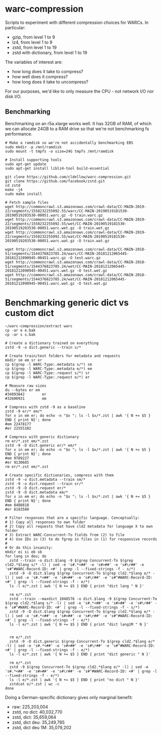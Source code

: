 # warc-compression
Scripts to experiment with different compression choices for WARCs. In particular:

- gzip, from level 1 to 9
- lz4, from level 1 to 9
- zstd, from level 1 to 19
- zstd with dictionary, from level 1 to 19

The variables of interest are:

- how long does it take to compress?
- how well does it compress?
- how long does it take to uncompress?

For our purposes, we'd like to only measure the CPU - not network I/O
nor disk I/O.

## Benchmarking

Benchmarking on an r5a.xlarge works well. It has 32GB of RAM, of which we can
allocate 24GB to a RAM drive so that we're not benchmarking fs performance.

```
# Make a ramdisk so we're not accidentally benchmarking EBS
sudo mkdir -p /mnt/ramdisk
sudo mount -t tmpfs -o size=24G tmpfs /mnt/ramdisk

# Install supporting tools
sudo apt-get update
sudo apt-get install liblz4-tool build-essential

git clone https://github.com/cldellow/warc-compression.git
git clone https://github.com/facebook/zstd.git
cd zstd
make -j4
sudo make install

# Fetch sample files
wget http://commoncrawl.s3.amazonaws.com/crawl-data/CC-MAIN-2019-22/segments/1558232255092.55/warc/CC-MAIN-20190519181530-20190519203530-00051.warc.gz -O train.warc.gz
wget http://commoncrawl.s3.amazonaws.com/crawl-data/CC-MAIN-2019-22/segments/1558232255092.55/wet/CC-MAIN-20190519181530-20190519203530-00051.warc.wet.gz -O train.wet.gz
wget http://commoncrawl.s3.amazonaws.com/crawl-data/CC-MAIN-2019-22/segments/1558232255092.55/wat/CC-MAIN-20190519181530-20190519203530-00051.warc.wat.gz -O train.wat.gz

wget http://commoncrawl.s3.amazonaws.com/crawl-data/CC-MAIN-2018-51/segments/1544376823785.24/warc/CC-MAIN-20181212065445-20181212090945-00451.warc.gz -O test.warc.gz
wget http://commoncrawl.s3.amazonaws.com/crawl-data/CC-MAIN-2018-51/segments/1544376823785.24/wet/CC-MAIN-20181212065445-20181212090945-00451.warc.wet.gz -O test.wet.gz
wget http://commoncrawl.s3.amazonaws.com/crawl-data/CC-MAIN-2018-51/segments/1544376823785.24/wat/CC-MAIN-20181212065445-20181212090945-00451.warc.wat.gz -O test.wat.gz
```

# Benchmarking generic dict vs custom dict
```
~/warc-compression/extract warc 
cp -ar e e.bak
cp -ar s s.bak

# Create a dictionary trained on everything
zstd -9 -o dict.generic --train s/*

# Create train/test folders for metadata and requests
mkdir sm em sr er
cp $(grep -l WARC-Type:.metadata s/*) sm
cp $(grep -l WARC-Type:.metadata e/*) em
cp $(grep -l WARC-Type:.request s/*) sr
cp $(grep -l WARC-Type:.request e/*) er

# Measure raw sizes
du --bytes er em
#34893842        er
#32600931        em

# Compress with zstd -9 as a baseline
zstd -9 er/* em/*
for x in em er; do echo -n "$x "; ls -l $x/*.zst | awk '{ N += $5 } END { print N}'; done
#em 22478177
#er 22555102

# Compress with generic dictionary
rm er/*.zst em/*.zst
zstd -9 -D dict.generic er/* em/*
for x in em er; do echo -n "$x "; ls -l $x/*.zst | awk '{ N += $5 } END { print N}'; done
#em 9789227
#er 9130685
rm er/*.zst em/*.zst

# Create specific dictionaries, compress with them
zstd -9 -o dict.metadata --train sm/*
zstd -9 -o dict.request --train sr/*
zstd -9 -D dict.request er/*
zstd -9 -D dict.metadata em/*
for x in em er; do echo -n "$x "; ls -l $x/*.zst | awk '{ N += $5 } END { print N}'; done
#em 8488818
#er 8183580

# Filter responses that are a specific language. Conceptually:
# 1) Copy all responses to own folder
# 2) Copy all requests that have cld2 metadata for language X to own folder
# 3) Extract WARC-Concurrent-To fields from (2) to file
# 4) Use IDs in (3) to do fgrep in files in (1) for responsive records
#
# Or do this insanity:
mkdir ei si eb sb
for lang in deu; do
  zstd --train -o dict.$lang -9 $(grep Concurrent-To $(grep cld2.*$lang s/* -l) | sed -e 's#.*<##' -e 's#>##' -e 's#\r##' -e 's#^#WARC-Record-ID: <#' | grep -l --fixed-strings -f - s/*)
  zstd -9 -D dict.$lang $(grep Concurrent-To $(grep cld2.*$lang e/* -l) | sed -e 's#.*<##' -e 's#>##' -e 's#\r##' -e 's#^#WARC-Record-ID: <#' | grep -l --fixed-strings -f - e/*)
  ls -l e/*.zst | awk '{ N += $5 } END { print "dict lang " N }'

  rm e/*.zst
  zstd --train --maxdict 1048576 -o dict.$lang -9 $(grep Concurrent-To $(grep cld2.*$lang s/* -l) | sed -e 's#.*<##' -e 's#>##' -e 's#\r##' -e 's#^#WARC-Record-ID: <#' | grep -l --fixed-strings -f - s/*)
  zstd -9 -D dict.$lang $(grep Concurrent-To $(grep cld2.*$lang e/* -l) | sed -e 's#.*<##' -e 's#>##' -e 's#\r##' -e 's#^#WARC-Record-ID: <#' | grep -l --fixed-strings -f - e/*)
  ls -l e/*.zst | awk '{ N += $5 } END { print "dict lang1M " N }'


  rm e/*.zst
  zstd -9 -D dict.generic $(grep Concurrent-To $(grep cld2.*$lang e/* -l) | sed -e 's#.*<##' -e 's#>##' -e 's#\r##' -e 's#^#WARC-Record-ID: <#' | grep -l --fixed-strings -f - e/*)
  ls -l e/*.zst | awk '{ N += $5 } END { print "dict generic " N }'

  rm e/*.zst
  zstd -9 $(grep Concurrent-To $(grep cld2.*$lang e/* -l) | sed -e 's#.*<##' -e 's#>##' -e 's#\r##' -e 's#^#WARC-Record-ID: <#' | grep -l --fixed-strings -f - e/*)
  ls -l e/*.zst | awk '{ N += $5 } END { print "no dict " N }'
  zstdcat e/*.zst | wc -c
done
```

Doing a German-specific dictionary gives only marginal benefit:

- raw:              225,203,004
- zstd, no dict:     40,032,770
- zstd, dict:        35,659,064
- zstd, dict deu:    35,249,785
- zstd, dict deu 1M: 35,079,202
